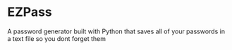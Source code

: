 # EZPass
A password generator built with Python that saves all of your passwords in a text file so you dont forget them
